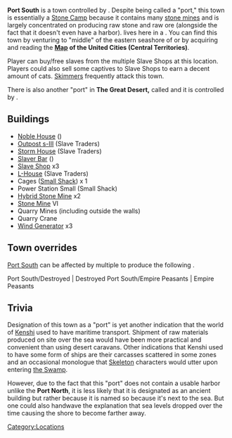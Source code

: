**Port South** is a town controlled by [](03%20-%20Projects%20&%20Wikis/Kenshi/Kenshi%20Wiki/Kenshi%20Wiki%20Template/Slave_Traders.md). Despite being called a "port," this
town is essentially a [Stone Camp](Stone_Camp.md "wikilink") because it
contains many [stone mines](Stone_Mine.md "wikilink") and is largely
concentrated on producing raw stone and raw ore (alongside the fact that
it doesn't even have a harbor). [](Slave_Master_Wada.md) lives here in a [](Noble_House.md). You can find this town by venturing to
"middle" of the eastern seashore of [](The_Great_Desert.md) or by acquiring and reading the
**[Map](Maps.md "wikilink") of the United Cities (Central Territories)**.

Player can buy/free slaves from the multiple Slave Shops at this
location. Players could also sell some captives to Slave Shops to earn a
decent amount of cats. [Skimmers](Skimmer.md "wikilink") frequently attack
this town.

There is also another "port" in **The Great Desert,** called [](Port_North.md) and it is controlled by [](Lady_Kana.md).

## Buildings

- [Noble House](Noble_House.md "wikilink") ([](Outpost_s-III.md))
- [Outpost s-III](Outpost_s-III.md "wikilink") (Slave Traders)
- [Storm House](Storm_House.md "wikilink") (Slave Traders)
- [Slaver Bar](Slaver_Barracks.md "wikilink") ([](Outpost_s-IV.md))
- [Slave Shop](Slave_Shop.md "wikilink") x3
- [L-House](L-House.md "wikilink") (Slave Traders)
- Cages ([Small Shack](Small_Shack.md "wikilink")) x 1
- Power Station Small (Small Shack)
- [Hybrid Stone Mine](Stone_Mine.md "wikilink") x2
- [Stone Mine](Stone_Mine.md "wikilink") VI
- Quarry Mines (including outside the walls)
- Quarry Crane
- [Wind Generator](Wind_Generator.md "wikilink") x3

## Town overrides

[Port South](Port_South.md "wikilink") can be affected by multiple [](World_States.md) to produce the following [](Town_Overrides.md).

<tabview> Port South/Destroyed \| Destroyed Port South/Empire Peasants
\| Empire Peasants </tabview>

## Trivia

Designation of this town as a "port" is yet another indication that the
world of [Kenshi](World_of_Kenshi.md "wikilink") used to have maritime
transport. Shipment of raw materials produced on site over the sea would
have been more practical and convenient than using desert caravans.
Other indications that Kenshi used to have some form of ships are their
carcasses scattered in some zones and an occasional monologue that
[Skeleton](Skeleton_(Race).md "wikilink") characters would utter upon
entering [the Swamp](The_Swamp.md "wikilink").

However, due to the fact that this "port" does not contain a usable
harbor unlike the **Port North**, it is less likely that it is
designated as an ancient building but rather because it is named so
because it's next to the sea. But one could also handwave the
explanation that sea levels dropped over the time causing the shore to
become farther away.

[Category:Locations](Category:Locations "wikilink")